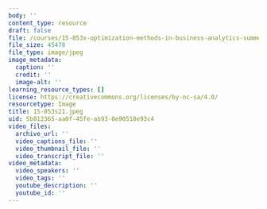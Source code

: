 ```yaml
---
body: ''
content_type: resource
draft: false
file: /courses/15-053x-optimization-methods-in-business-analytics-summer-2021/15-053s21.jpeg
file_size: 45478
file_type: image/jpeg
image_metadata:
  caption: ''
  credit: ''
  image-alt: ''
learning_resource_types: []
license: https://creativecommons.org/licenses/by-nc-sa/4.0/
resourcetype: Image
title: 15-053s21.jpeg
uid: 5b812365-aa0f-45fe-ab93-0e90518e93c4
video_files:
  archive_url: ''
  video_captions_file: ''
  video_thumbnail_file: ''
  video_transcript_file: ''
video_metadata:
  video_speakers: ''
  video_tags: ''
  youtube_description: ''
  youtube_id: ''
---
```

